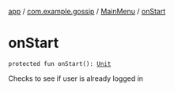 [app](../../index.md) / [com.example.gossip](../index.md) / [MainMenu](index.md) / [onStart](./on-start.md)

# onStart

`protected fun onStart(): `[`Unit`](https://kotlinlang.org/api/latest/jvm/stdlib/kotlin/-unit/index.html)

Checks to see if user is already logged in

